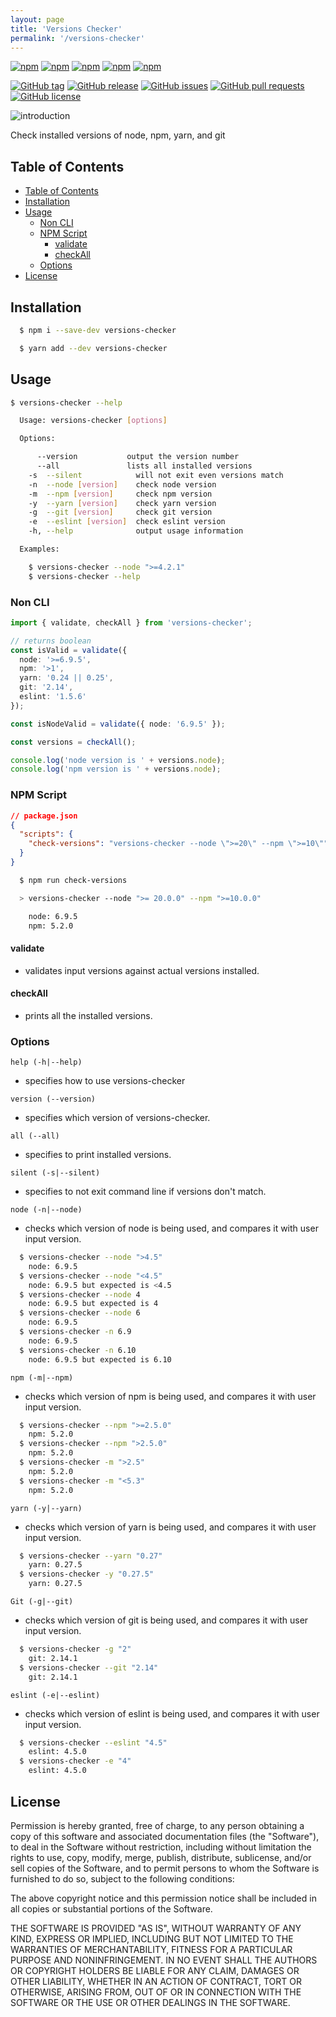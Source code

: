 ```yaml
---
layout: page
title: 'Versions Checker'
permalink: '/versions-checker'
---
```


[![npm](https://img.shields.io/npm/v/versions-checker.svg?style=plastic)](https://www.npmjs.com/package/versions-checker) [![npm](https://img.shields.io/npm/dw/versions-checker.svg?style=plastic)](https://www.npmjs.com/package/versions-checker) [![npm](https://img.shields.io/npm/dm/versions-checker.svg?style=plastic)](https://www.npmjs.com/package/versions-checker) [![npm](https://img.shields.io/npm/dy/versions-checker.svg?style=plastic)](https://www.npmjs.com/package/versions-checker) [![npm](https://img.shields.io/npm/dt/versions-checker.svg?style=plastic)](https://www.npmjs.com/package/versions-checker)

[![GitHub tag](https://img.shields.io/github/tag/sridharmallela/ngs-workspace.svg?style=plastic)](https://github.com/sridharmallela/ngs-workspace/tags) [![GitHub release](https://img.shields.io/github/release/sridharmallela/ngs-workspace.svg?style=plastic)](https://github.com/sridharmallela/ngs-workspace/releases) [![GitHub issues](https://img.shields.io/github/issues/sridharmallela/ngs-workspace.svg?style=plastic)](https://github.com/sridharmallela/ngs-workspace/issues) [![GitHub pull requests](https://img.shields.io/github/issues-pr/sridharmallela/ngs-workspace.svg?style=plastic)](https://github.com/sridharmallela/ngs-workspace/pulls) [![GitHub license](https://img.shields.io/badge/license-MIT-blue.svg?style=plastic)](https://raw.githubusercontent.com/sridharmallela/ngs-workspace/main/LICENSE)

![introduction](/assets/img/versions-checker.gif)

Check installed versions of node, npm, yarn, and git

## Table of Contents

<!-- TOC -->

- [Table of Contents](#table-of-contents)
- [Installation](#installation)
- [Usage](#usage)
  - [Non CLI](#non-cli)
  - [NPM Script](#npm-script)
    - [validate](#validate)
    - [checkAll](#checkall)
  - [Options](#options)
- [License](#license)

<!-- /TOC -->

## Installation

```bash
  $ npm i --save-dev versions-checker
```

```bash
  $ yarn add --dev versions-checker
```

## Usage

```bash
$ versions-checker --help

  Usage: versions-checker [options]

  Options:

      --version           output the version number
      --all               lists all installed versions
    -s  --silent            will not exit even versions match
    -n  --node [version]    check node version
    -m  --npm [version]     check npm version
    -y  --yarn [version]    check yarn version
    -g  --git [version]     check git version
    -e  --eslint [version]  check eslint version
    -h, --help              output usage information

  Examples:

    $ versions-checker --node ">=4.2.1"
    $ versions-checker --help
```

### Non CLI

```ts
import { validate, checkAll } from 'versions-checker';

// returns boolean
const isValid = validate({
  node: '>=6.9.5',
  npm: '>1',
  yarn: '0.24 || 0.25',
  git: '2.14',
  eslint: '1.5.6'
});

const isNodeValid = validate({ node: '6.9.5' });

const versions = checkAll();

console.log('node version is ' + versions.node);
console.log('npm version is ' + versions.node);
```

### NPM Script

```json
// package.json
{
  "scripts": {
    "check-versions": "versions-checker --node \">=20\" --npm \">=10\""
  }
}
```

```bash
  $ npm run check-versions

  > versions-checker --node ">= 20.0.0" --npm ">=10.0.0"

    node: 6.9.5
    npm: 5.2.0
```

#### validate

- validates input versions against actual versions installed.

#### checkAll

- prints all the installed versions.

### Options

`help (-h|--help)`

- specifies how to use versions-checker

`version (--version)`

- specifies which version of versions-checker.

`all (--all)`

- specifies to print installed versions.

`silent (-s|--silent)`

- specifies to not exit command line if versions don't match.

`node (-n|--node)`

- checks which version of node is being used, and compares it with user input version.

```bash
  $ versions-checker --node ">4.5"
    node: 6.9.5
  $ versions-checker --node "<4.5"
    node: 6.9.5 but expected is <4.5
  $ versions-checker --node 4
    node: 6.9.5 but expected is 4
  $ versions-checker --node 6
    node: 6.9.5
  $ versions-checker -n 6.9
    node: 6.9.5
  $ versions-checker -n 6.10
    node: 6.9.5 but expected is 6.10
```

`npm (-m|--npm)`

- checks which version of npm is being used, and compares it with user input version.

```bash
  $ versions-checker --npm ">=2.5.0"
    npm: 5.2.0
  $ versions-checker --npm ">2.5.0"
    npm: 5.2.0
  $ versions-checker -m ">2.5"
    npm: 5.2.0
  $ versions-checker -m "<5.3"
    npm: 5.2.0
```

`yarn (-y|--yarn)`

- checks which version of yarn is being used, and compares it with user input version.

```bash
  $ versions-checker --yarn "0.27"
    yarn: 0.27.5
  $ versions-checker -y "0.27.5"
    yarn: 0.27.5
```

`Git (-g|--git)`

- checks which version of git is being used, and compares it with user input version.

```bash
  $ versions-checker -g "2"
    git: 2.14.1
  $ versions-checker --git "2.14"
    git: 2.14.1
```

`eslint (-e|--eslint)`

- checks which version of eslint is being used, and compares it with user input version.

```bash
  $ versions-checker --eslint "4.5"
    eslint: 4.5.0
  $ versions-checker -e "4"
    eslint: 4.5.0
```

## License

Permission is hereby granted, free of charge, to any person obtaining a copy of this software and associated documentation files (the "Software"), to deal in the Software without restriction, including without limitation the rights to use, copy, modify, merge, publish, distribute, sublicense, and/or sell copies of the Software, and to permit persons to whom the Software is furnished to do so, subject to the following conditions:

The above copyright notice and this permission notice shall be included in all copies or substantial portions of the Software.

THE SOFTWARE IS PROVIDED "AS IS", WITHOUT WARRANTY OF ANY KIND, EXPRESS OR IMPLIED, INCLUDING BUT NOT LIMITED TO THE WARRANTIES OF MERCHANTABILITY, FITNESS FOR A PARTICULAR PURPOSE AND NONINFRINGEMENT. IN NO EVENT SHALL THE AUTHORS OR COPYRIGHT HOLDERS BE LIABLE FOR ANY CLAIM, DAMAGES OR OTHER LIABILITY, WHETHER IN AN ACTION OF CONTRACT, TORT OR OTHERWISE, ARISING FROM, OUT OF OR IN CONNECTION WITH THE SOFTWARE OR THE USE OR OTHER DEALINGS IN THE SOFTWARE.
